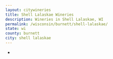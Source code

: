 ```yaml
---
layout: citywineries
title: Shell Lalaskae Wineries
description: Wineries in Shell Lalaskae, WI
permalink: /wisconsin/burnett/shell-lalaskae/
state: wi
county: burnett
city: shell lalaskae
---
```

-
